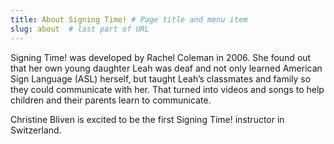 ```yaml
---
title: About Signing Time! # Page title and menu item
slug: about  # last part of URL
---
```


Signing Time! was developed by Rachel Coleman in 2006. She found out that her own young daughter Leah was deaf and not only learned American Sign Language (ASL) herself, but taught Leah’s classmates and family so they could communicate with her. That turned into videos and songs to help children and their parents learn to communicate.

Christine Bliven is excited to be the first Signing Time! instructor in Switzerland.
